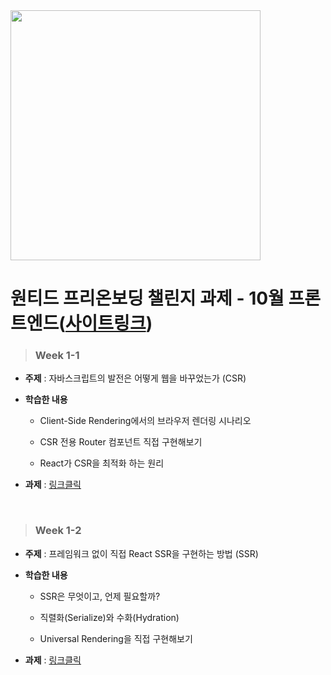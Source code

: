 <img src='https://cdn.discordapp.com/attachments/1016940382061346880/1027609720124624966/970f8d92.jpeg' width='400'>

# 원티드 프리온보딩 챌린지 과제 - 10월 프론트엔드([사이트링크](https://www.wanted.co.kr/events/pre_challenge_fe_3))

> ### Week 1-1

- **주제** : 자바스크립트의 발전은 어떻게 웹을 바꾸었는가 (CSR)

- **학습한 내용**

  - Client-Side Rendering에서의 브라우저 렌더링 시나리오

  - CSR 전용 Router 컴포넌트 직접 구현해보기
  - React가 CSR을 최적화 하는 원리

- **과제** : [링크클릭](https://github.com/Seok-CH/wanted-preonboarding-challenge-fe-october/tree/main/1-1.client-side-routing)

<br/>

> ### Week 1-2

- **주제** : 프레임워크 없이 직접 React SSR을 구현하는 방법 (SSR)

- **학습한 내용**

  - SSR은 무엇이고, 언제 필요할까?

  - 직렬화(Serialize)와 수화(Hydration)
  - Universal Rendering을 직접 구현해보기

- **과제** : [링크클릭](https://github.com/Seok-CH/wanted-preonboarding-challenge-fe-october/tree/main/1-2.nextjs-blog)

